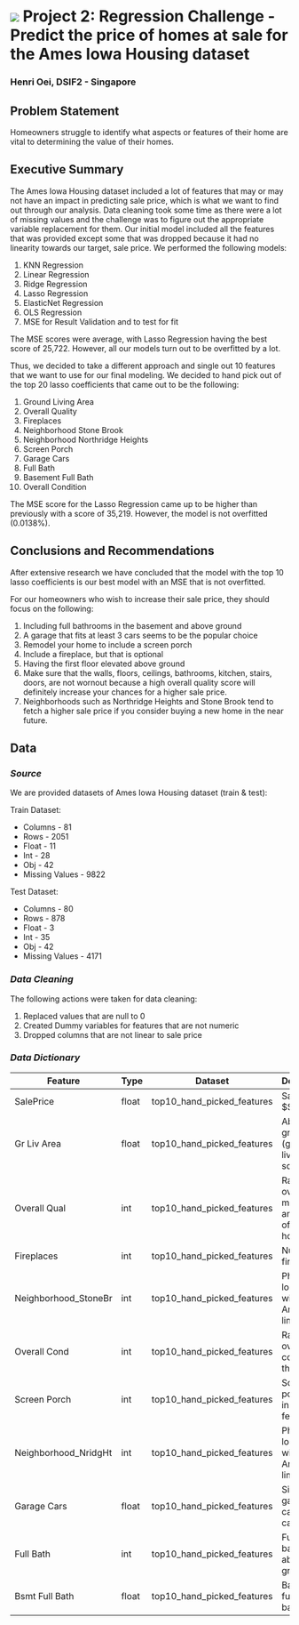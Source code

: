# ![](https://ga-dash.s3.amazonaws.com/production/assets/logo-9f88ae6c9c3871690e33280fcf557f33.png) Project 2: Regression Challenge - Predict the price of homes at sale for the Ames Iowa Housing dataset 

### Henri Oei, DSIF2 - Singapore

## Problem Statement

Homeowners struggle to identify what aspects or features of their home are vital to determining the value of their homes.

## Executive Summary

The Ames Iowa Housing dataset included a lot of features that may or may not have an impact in predicting sale price, which is what we want to find out through our analysis. Data cleaning took some time as there were a lot of missing values and the challenge was to figure out the appropriate variable replacement for them. Our initial model included all the features that was provided except some that was dropped because it had no linearity towards our target, sale price. We performed the following models:

1. KNN Regression
2. Linear Regression
3. Ridge Regression
4. Lasso Regression
5. ElasticNet Regression
6. OLS Regression 
7. MSE for Result Validation and to test for fit

The MSE scores were average, with Lasso Regression having the best score of 25,722. However, all our models turn out to be overfitted by a lot.

Thus, we decided to take a different approach and single out 10 features that we want to use for our final modeling. We decided to hand pick out of the top 20 lasso coefficients that came out to be the following:

1. Ground Living Area
2. Overall Quality
3. Fireplaces
4. Neighborhood Stone Brook
5. Neighborhood Northridge Heights
6. Screen Porch
7. Garage Cars
8. Full Bath
9. Basement Full Bath
10. Overall Condition

The MSE score for the Lasso Regression came up to be higher than previously with a score of 35,219. However, the model is not overfitted (0.0138%).

## Conclusions and Recommendations

After extensive research we have concluded that the model with the top 10 lasso coefficients is our best model with an MSE that is not overfitted. 

For our homeowners who wish to increase their sale price, they should focus on the following:

1. Including full bathrooms in the basement and above ground
2. A garage that fits at least 3 cars seems to be the popular choice
3. Remodel your home to include a screen porch
4. Include a fireplace, but that is optional
5. Having the first floor elevated above ground
6. Make sure that the walls, floors, ceilings, bathrooms, kitchen, stairs, doors, are not wornout because a high overall quality score will definitely increase your chances for a higher sale price.
7. Neighborhoods such as Northridge Heights and Stone Brook tend to fetch a higher sale price if you consider buying a new home in the near future.

## Data

### *Source*

We are provided datasets of Ames Iowa Housing dataset (train & test):

Train Dataset:
* Columns - 81
* Rows - 2051
* Float - 11
* Int - 28
* Obj - 42
* Missing Values - 9822

Test Dataset:
* Columns - 80
* Rows - 878
* Float - 3
* Int - 35
* Obj - 42
* Missing Values - 4171

### *Data Cleaning*

The following actions were taken for data cleaning:

1. Replaced values that are null to 0
2. Created Dummy variables for features that are not numeric
3. Dropped columns that are not linear to sale price

### *Data Dictionary*

|Feature|Type|Dataset|Description|
|---|---|---|---|
|SalePrice|float|top10_hand_picked_features|Sale price $$| 
|Gr Liv Area|float|top10_hand_picked_features|Above grade (ground) living area square feet|
|Overall Qual|int|top10_hand_picked_features|Rates the overall material and finish of the house|
|Fireplaces|int|top10_hand_picked_features|Number of fireplaces|
|Neighborhood_StoneBr|int|top10_hand_picked_features|Physical locations within Ames city limits|
|Overall Cond|int|top10_hand_picked_features|Rates the overall condition of the house|
|Screen Porch|int|top10_hand_picked_features|Screen porch area in square feet|
|Neighborhood_NridgHt|int|top10_hand_picked_features|Physical locations within Ames city limits|
|Garage Cars|float|top10_hand_picked_features|Size of garage in car capacity|
|Full Bath|int|top10_hand_picked_features|Full bathrooms above ground|
|Bsmt Full Bath|float|top10_hand_picked_features|Basement full bathrooms|